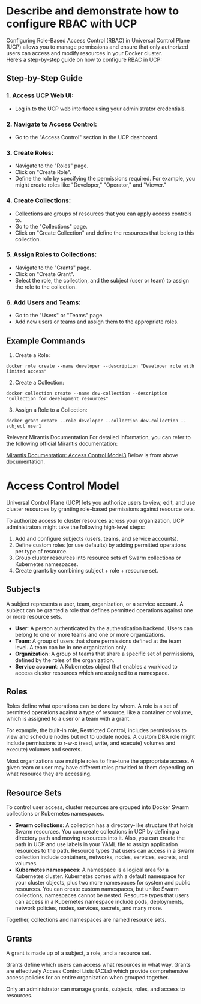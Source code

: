# Describe and demonstrate how to configure RBAC with UCP

Configuring Role-Based Access Control (RBAC) in Universal Control Plane (UCP) allows you to manage permissions and ensure that only authorized users can access and modify resources in your Docker cluster.  
Here’s a step-by-step guide on how to configure RBAC in UCP:  

## Step-by-Step Guide
### 1. Access UCP Web UI:
- Log in to the UCP web interface using your administrator credentials.

### 2. Navigate to Access Control:
- Go to the "Access Control" section in the UCP dashboard.

### 3. Create Roles:
- Navigate to the "Roles" page.
- Click on "Create Role".
- Define the role by specifying the permissions required. For example, you might create roles like "Developer," "Operator," and "Viewer."

### 4. Create Collections:
- Collections are groups of resources that you can apply access controls to.
- Go to the "Collections" page.
- Click on "Create Collection" and define the resources that belong to this collection.

### 5. Assign Roles to Collections:
- Navigate to the "Grants" page.
- Click on "Create Grant".
- Select the role, the collection, and the subject (user or team) to assign the role to the collection.

### 6. Add Users and Teams:
- Go to the "Users" or "Teams" page.
- Add new users or teams and assign them to the appropriate roles.

## Example Commands
1. Create a Role:

```
docker role create --name developer --description "Developer role with limited access"
```

2. Create a Collection:
```
docker collection create --name dev-collection --description "Collection for development resources"
```

3. Assign a Role to a Collection:
```
docker grant create --role developer --collection dev-collection --subject user1
```

Relevant Mirantis Documentation
For detailed information, you can refer to the following official Mirantis documentation:

[Mirantis Documentation: Access Control Model3](https://docs.mirantis.com/containers/v2.1/dockeree-products/ucp/authorization/access-control-model.html)
Below is from above documentation. 

# Access Control Model

Universal Control Plane (UCP) lets you authorize users to view, edit, and use cluster resources by granting role-based permissions against resource sets.

To authorize access to cluster resources across your organization, UCP administrators might take the following high-level steps:

1. Add and configure subjects (users, teams, and service accounts).
2. Define custom roles (or use defaults) by adding permitted operations per type of resource.
3. Group cluster resources into resource sets of Swarm collections or Kubernetes namespaces.
4. Create grants by combining subject + role + resource set.

## Subjects

A subject represents a user, team, organization, or a service account. A subject can be granted a role that defines permitted operations against one or more resource sets.

- **User**: A person authenticated by the authentication backend. Users can belong to one or more teams and one or more organizations.
- **Team**: A group of users that share permissions defined at the team level. A team can be in one organization only.
- **Organization**: A group of teams that share a specific set of permissions, defined by the roles of the organization.
- **Service account**: A Kubernetes object that enables a workload to access cluster resources which are assigned to a namespace.

## Roles

Roles define what operations can be done by whom. A role is a set of permitted operations against a type of resource, like a container or volume, which is assigned to a user or a team with a grant.

For example, the built-in role, Restricted Control, includes permissions to view and schedule nodes but not to update nodes. A custom DBA role might include permissions to r-w-x (read, write, and execute) volumes and execute) volumes and secrets.

Most organizations use multiple roles to fine-tune the appropriate access. A given team or user may have different roles provided to them depending on what resource they are accessing.

## Resource Sets

To control user access, cluster resources are grouped into Docker Swarm collections or Kubernetes namespaces.

- **Swarm collections**: A collection has a directory-like structure that holds Swarm resources. You can create collections in UCP by defining a directory path and moving resources into it. Also, you can create the path in UCP and use labels in your YAML file to assign application resources to the path. Resource types that users can access in a Swarm collection include containers, networks, nodes, services, secrets, and volumes.
- **Kubernetes namespaces**: A namespace is a logical area for a Kubernetes cluster. Kubernetes comes with a default namespace for your cluster objects, plus two more namespaces for system and public resources. You can create custom namespaces, but unlike Swarm collections, namespaces cannot be nested. Resource types that users can access in a Kubernetes namespace include pods, deployments, network policies, nodes, services, secrets, and many more.

Together, collections and namespaces are named resource sets.

## Grants

A grant is made up of a subject, a role, and a resource set.

Grants define which users can access what resources in what way. Grants are effectively Access Control Lists (ACLs) which provide comprehensive access policies for an entire organization when grouped together.

Only an administrator can manage grants, subjects, roles, and access to resources.
